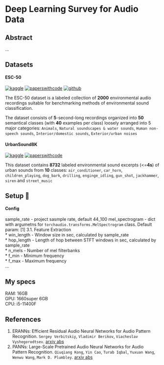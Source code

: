 # Deep Learning Survey for Audio Data

## Abstract

...

## Datasets

#### ESC-50

[![kaggle](https://www.kaggle.com/static/images/favicon.ico)](https://www.kaggle.com/datasets/ludovick/esc50dataset) [![paperswithcode](https://paperswithcode.com/favicon.ico)](https://paperswithcode.com/dataset/esc-50) [![github](https://github.githubassets.com/favicons/favicon-dark.svg)](https://github.com/karolpiczak/ESC-50)

The ESC-50 dataset is a labeled collection of **2000** environmental audio recordings suitable for benchmarking methods of environmental sound classification.

The dataset consists of **5**-second-long recordings organized into **50** semantical classes (with **40** examples per class) loosely arranged into 5 major categories: `Animals`, `Natural soundscapes & water sounds`, `Human non-speech sounds`, `Interior/domestic sounds`, `Exterior/urban noises`

#### UrbanSound8K

[![kaggle](https://www.kaggle.com/static/images/favicon.ico)](https://www.kaggle.com/datasets/chrisfilo/urbansound8k) [![paperswithcode](https://paperswithcode.com/favicon.ico)](https://paperswithcode.com/dataset/urbansound8k-1)

This dataset contains **8732** labeled environmental sound excerpts (<=**4s**) of urban sounds from **10** classes: `air_conditioner`, `car_horn`, `children_playing`, `dog_bark`, `drilling`, `enginge_idling`, `gun_shot`, `jackhammer`, `siren` and `street_music`

## Setup 🔨

#### Config

sample_rate - project sasmple rate, default 44_100
mel_spectrogram - dict with argumetns for `torchaudio.transforms.MelSpectrogram` class. Default param: [1] 3.1. Feature Extraction  
    * win_length - Window size in sec, calculated by sample_rate  
    * hop_length - Length of hop between STFT windows in sec, calculated by sample_rate  
    * n_mels - Number of mel filterbanks  
    * f_min - Minimum frequency  
    * f_max - Maximum frequency  
...


## My specs

RAM: 16GB  
GPU: 1660super 6GB  
CPU: i5-11400F  

## References

1. ERANNs: Efficient Residual Audio Neural Networks for Audio Pattern Recognition. `Sergey Verbitskiy`, `Vladimir Berikov`, `Viacheslav Vyshegorodtsev`. [arxiv abs](https://arxiv.org/abs/2106.01621v7)
2. PANNs: Large-Scale Pretrained Audio Neural Networks for Audio Pattern Recognition. `Qiuqiang Kong`, `Yin Cao`, `Turab Iqbal`, `Yuxuan Wang`, `Wenwu Wang`, `Mark D. Plumbley`. [arxiv abs](https://arxiv.org/abs/1912.10211)
